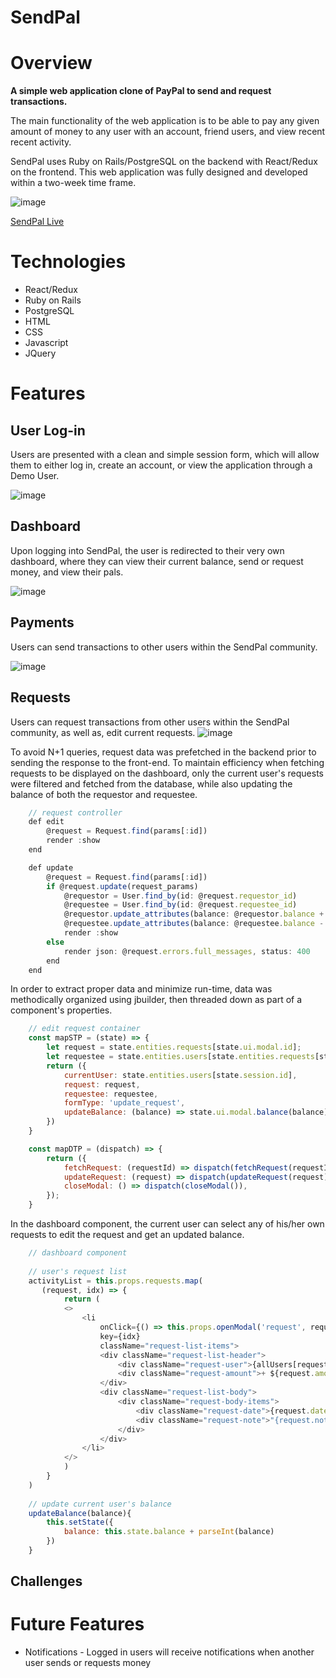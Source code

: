 # SendPal
# Overview
**A simple web application clone of PayPal to send and request transactions.**

The main functionality of the web application is to be able to pay any given amount of money to any user with an account, friend users, and view recent recent activity.  

SendPal uses Ruby on Rails/PostgreSQL on the backend with React/Redux on the frontend. This web application was fully designed and developed within a two-week time frame.

![image](https://github.com/iamtreetop/SendPal/blob/main/app/assets/images/readme/splash-page.png)

[SendPal Live](https://sendpal.herokuapp.com/#/)

# Technologies
* React/Redux
* Ruby on Rails
* PostgreSQL
* HTML
* CSS
* Javascript
* JQuery

# Features

## User Log-in

Users are presented with a clean and simple session form, which will allow them to either log in, create an account, or view the application through a Demo User.

![image](https://github.com/iamtreetop/SendPal/blob/main/app/assets/images/readme/login-page.png)

## Dashboard

Upon logging into SendPal, the user is redirected to their very own dashboard, where they can view their current balance, send or request money, and view their pals.

![image](https://github.com/iamtreetop/SendPal/blob/main/app/assets/images/readme/dashboard.png)

## Payments

Users can send transactions to other users within the SendPal community.

![image](https://github.com/iamtreetop/SendPal/blob/main/app/assets/images/readme/PaymentForm.png)

## Requests

Users can request transactions from other users within the SendPal community, as well as, edit current requests.
![image](https://github.com/iamtreetop/SendPal/blob/main/app/assets/images/readme/request.png)

To avoid N+1 queries, request data was prefetched in the backend prior to sending the response to the front-end. To maintain efficiency when fetching requests to be displayed on the dashboard, only the current user's requests were filtered and fetched from the database, while also updating the balance of both the requestor and requestee.

```js
    // request controller
    def edit 
        @request = Request.find(params[:id])
        render :show
    end

    def update
        @request = Request.find(params[:id])
        if @request.update(request_params)
            @requestor = User.find_by(id: @request.requestor_id)
            @requestee = User.find_by(id: @request.requestee_id)
            @requestor.update_attributes(balance: @requestor.balance + @request.amount)
            @requestee.update_attributes(balance: @requestee.balance - @request.amount)
            render :show
        else
            render json: @request.errors.full_messages, status: 400
        end
    end
```

In order to extract proper data and minimize run-time, data was methodically organized using jbuilder, then threaded down as part of a component's properties.

```js
    // edit request container
    const mapSTP = (state) => {
        let request = state.entities.requests[state.ui.modal.id];
        let requestee = state.entities.users[state.entities.requests[state.ui.modal.id].requestee_id]
        return ({
            currentUser: state.entities.users[state.session.id],
            request: request,
            requestee: requestee,
            formType: 'update_request',
            updateBalance: (balance) => state.ui.modal.balance(balance)
        })
    }

    const mapDTP = (dispatch) => {
        return ({
            fetchRequest: (requestId) => dispatch(fetchRequest(requestId)),
            updateRequest: (request) => dispatch(updateRequest(request)),
            closeModal: () => dispatch(closeModal()),
        });
    }
```

In the dashboard component, the current user can select any of his/her own requests to edit the request and get an updated balance. 

```js
    // dashboard component 
    
    // user's request list
    activityList = this.props.requests.map(
       (request, idx) => {
            return (
            <>
                <li 
                    onClick={() => this.props.openModal('request', request.id, this.updateBalance)}
                    key={idx} 
                    className="request-list-items">
                    <div className="request-list-header">
                        <div className="request-user">{allUsers[request.requestee_id].email}</div>
                        <div className="request-amount">+ ${request.amount}</div>
                    </div>
                    <div className="request-list-body">
                        <div className="request-body-items">
                            <div className="request-date">{request.date}</div>
                            <div className="request-note">"{request.note}"</div>
                        </div>
                    </div>
                </li>
            </>
            )
        }
    )
    
    // update current user's balance
    updateBalance(balance){
        this.setState({
            balance: this.state.balance + parseInt(balance)
        })
    }
```

## Challenges

# Future Features
* Notifications - Logged in users will receive notifications when another user sends or requests money
